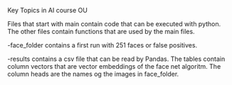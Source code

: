 Key Topics in AI course OU

Files that start with main contain code that can be executed with python. The other files contain functions that are used by the main files.

-face_folder contains a first run with 251 faces or false positives.

-results contains a csv file that can be read by Pandas. The tables contain column vectors that are vector embeddings of the face net algoritm. The column heads are the names og the images in face_folder.
